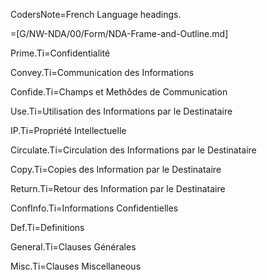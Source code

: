 CodersNote=French Language headings.

=[G/NW-NDA/00/Form/NDA-Frame-and-Outline.md]


Prime.Ti=Confidentialité

Convey.Ti=Communication des Informations

Confide.Ti=Champs et Methôdes de Communication

Use.Ti=Utilisation des Informations par le Destinataire

IP.Ti=Propriété Intellectuelle

Circulate.Ti=Circulation des Informations par le Destinataire

Copy.Ti=Copies des Information par le Destinataire

Return.Ti=Retour des Information par le Destinataire

ConfInfo.Ti=Informations Confidentielles

Def.Ti=Definitions

General.Ti=Clauses Générales

Misc.Ti=Clauses Miscellaneous
